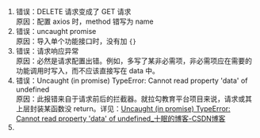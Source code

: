 1. 错误：DELETE 请求变成了 GET 请求  
   原因：配置 axios 时，method 错写为 name
2. 错误：uncaught promise  
   原因：导入单个功能接口时，没有加 `{}`
3. 错误：请求响应异常  
   原因：必然是请求配置出错。例如，多写了某非必需项，非必需项应在需要的功能调用时写入，而不应该直接写在 data 中。
4. 错误：Uncaught (in promise) TypeError: Cannot read property 'data' of undefined  
   原因：此报错来自于请求前后的拦截器。就拉勾教育平台项目来说，请求或其上层封装某函数没 return。详见：[Uncaught (in promise) TypeError: Cannot read property 'data' of undefined_十眠的博客-CSDN博客](https://blog.csdn.net/qq_38983511/article/details/103674826)
5. 

